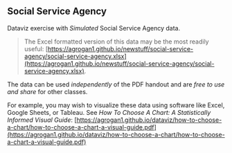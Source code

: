 ## Social Service Agency

Dataviz exercise with *Simulated* Social Service Agency data.

> The Excel formatted version of this data may be the most readily useful: [https://agrogan1.github.io/newstuff/social-service-agency/social-service-agency.xlsx](https://agrogan1.github.io/newstuff/social-service-agency/social-service-agency.xlsx).

The data can be used *independently* of the PDF handout and are *free to use and share* for other classes.

For example, you may wish to visualize these data using software like Excel, Google Sheets, or Tableau. See *How To Choose A Chart: A Statistically Informed Visual Guide*: [https://agrogan1.github.io/dataviz/how-to-choose-a-chart/how-to-choose-a-chart-a-visual-guide.pdf](https://agrogan1.github.io/dataviz/how-to-choose-a-chart/how-to-choose-a-chart-a-visual-guide.pdf)